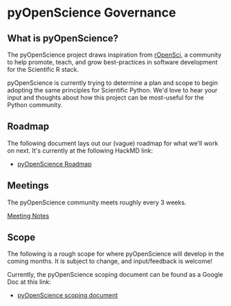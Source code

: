 # pyOpenScience Governance

## What is pyOpenScience?

The pyOpenScience project draws inspiration from [rOpenSci](https://ropensci.org/), a
community to help promote, teach, and grow best-practices in software development for the
Scientific R stack.

pyOpenScience is currently trying to determine a plan and scope to begin adopting the same
principles for Scientific Python. We'd love to hear your input and thoughts about how this
project can be most-useful for the Python community.

## Roadmap

The following document lays out our (vague) roadmap for what we'll work on next. It's currently
at the following HackMD link:

* [pyOpenScience Roadmap](https://hackmd.io/oXbNwO0UTkKZWjaf6PRPHw?both)

## Meetings

The pyOpenScience community meets roughly every 3 weeks.

[Meeting Notes](meeting-notes/)

## Scope

The following is a rough scope for where pyOpenScience will develop in the coming months.
It is subject to change, and input/feedback is welcome!

Currently, the pyOpenScience scoping document can be found as a Google Doc at this link:

* [pyOpenScience scoping document](https://docs.google.com/document/d/10SRfCMSk85uqVhShyOspngJ9wx3C38k1XmhblpQrt5M/edit#)
